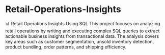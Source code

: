 # Retail-Operations-Insights
📊 Retail Operations Insights Using SQL This project focuses on analyzing retail operations by writing and executing complex SQL queries to extract actionable business insights from transactional data. The analysis covers key areas such as customer segmentation, unsold inventory detection, product bundling, order patterns, and shipping efficiency.
